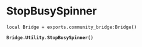 # StopBusySpinner



<pre class="language-lua"><code class="lang-lua">local Bridge = exports.community_bridge:Bridge()

<strong>Bridge.Utility.StopBusySpinner()
</strong>
</code></pre>


